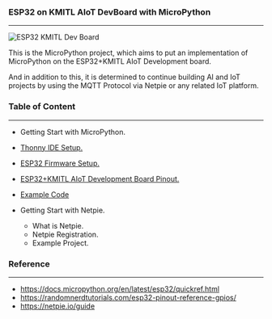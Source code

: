 ### ESP32 on KMITL AIoT DevBoard with MicroPython
---
![ESP32 KMITL Dev Board](https://github.com/PerfecXX/MicroPython-ESP32-AIoT-DevBoard/blob/main/doc/AIoT%20Board.png?raw=true "ESP32 KMITL Dev Board")

This is the MicroPython project, which aims to put an implementation of MicroPython on the ESP32+KMITL AIoT Development board.

And in addition to this, it is determined to continue building AI and IoT projects by using the MQTT Protocol via Netpie or any related IoT platform.

### Table of Content
---
- Getting Start with MicroPython.
 -  [Thonny IDE Setup.](https://github.com/PerfecXX/MicroPython-ESP32-AIoT-DevBoard/blob/main/doc/setup-thonny/setup-thonny.md "Thonny IDE Setup.")
 -  [ ESP32 Firmware Setup.](https://github.com/PerfecXX/MicroPython-ESP32-AIoT-DevBoard/blob/main/doc/setup-esp32/setup-esp32.md " ESP32 Firmware Setup.")
 -  [ESP32+KMITL AIoT Development Board Pinout.](https://github.com/PerfecXX/MicroPython-ESP32-AIoT-DevBoard/blob/main/doc/ESP32%2BAIoT%20Pinout.md "ESP32+KMITL AIoT Development Board Pinout.")
 - [Example Code](https://github.com/PerfecXX/MicroPython-ESP32-AIoT-DevBoard/tree/main/example "Example Code")

- Getting Start with Netpie.
  - What is Netpie.
  - Netpie Registration.
  - Example Project.

### Reference 
---
- https://docs.micropython.org/en/latest/esp32/quickref.html
- https://randomnerdtutorials.com/esp32-pinout-reference-gpios/
- https://netpie.io/guide
